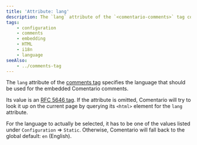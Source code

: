```yaml
---
title: 'Attribute: lang'
description: The `lang` attribute of the `<comentario-comments>` tag controls language for the embedded comments
tags:
    - configuration
    - comments
    - embedding
    - HTML
    - i18n
    - language
seeAlso:
    - ../comments-tag
---
```


The `lang` attribute of the [comments tag](../comments-tag) specifies the language that should be used for the embedded Comentario comments.

<!--more-->

Its value is an [RFC 5646 tag](https://datatracker.ietf.org/doc/html/rfc5646). If the attribute is omitted, Comentario will try to look it up on the current page by querying its `<html>` element for the `lang` attribute.

For the language to actually be selected, it has to be one of the values listed under `Configuration` ⇒ `Static`. Otherwise, Comentario will fall back to the global default: `en` (English).
